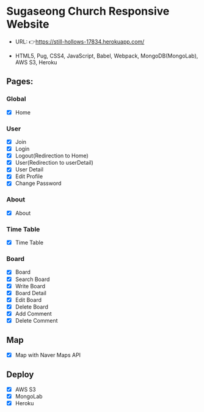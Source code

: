 # Sugaseong Church Responsive Website

- URL: 👉https://still-hollows-17834.herokuapp.com/

- HTML5, Pug, CSS4, JavaScript, Babel, Webpack, MongoDB(MongoLab), AWS S3, Heroku

## Pages:

### Global

- [x] Home

### User

- [x] Join
- [x] Login
- [x] Logout(Redirection to Home)
- [x] User(Redirection to userDetail)
- [x] User Detail
- [x] Edit Profile
- [x] Change Password

### About

- [x] About

### Time Table

- [x] Time Table

### Board

- [x] Board
- [x] Search Board
- [x] Write Board
- [x] Board Detail
- [x] Edit Board
- [x] Delete Board
- [x] Add Comment
- [x] Delete Comment

## Map

- [x] Map with Naver Maps API

## Deploy

- [x] AWS S3
- [x] MongoLab
- [x] Heroku
